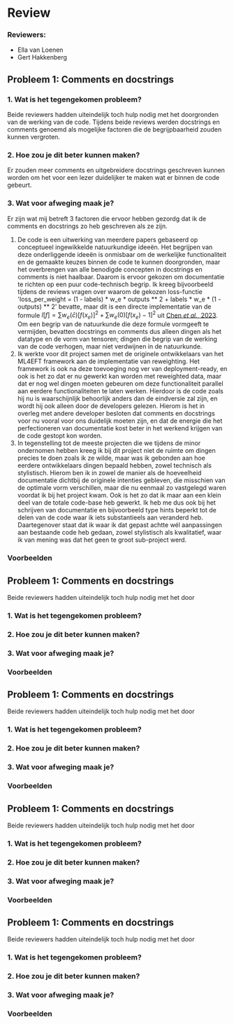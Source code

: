 # Review
### Reviewers:
- Ella van Loenen
- Gert Hakkenberg

## Probleem 1: Comments en docstrings
### 1. Wat is het tegengekomen probleem?
Beide reviewers hadden uiteindelijk toch hulp nodig met het doorgronden van de werking van de code. Tijdens beide reviews werden docstrings en comments genoemd als mogelijke factoren die de begrijpbaarheid zouden kunnen vergroten.
### 2. Hoe zou je dit beter kunnen maken?
Er zouden meer comments en uitgebreidere docstrings geschreven kunnen worden om het voor een lezer duidelijker te maken wat er binnen de code gebeurt.
### 3. Wat voor afweging maak je? 
Er zijn wat mij betreft 3 factoren die ervoor hebben gezordg dat ik de comments en docstrings zo heb geschreven als ze zijn.
1. De code is een uitwerking van meerdere papers gebaseerd op conceptueel ingewikkelde natuurkundige ideeën. Het begrijpen van deze onderliggende ideeën is onmisbaar om de werkelijke functionaliteit en de gemaakte keuzes binnen de code te kunnen doorgronden, maar het overbrengen van alle benodigde concepten in docstrings en comments is niet haalbaar. Daarom is ervoor gekozen om documentatie te richten op een puur code-technisch begrip. Ik kreeg bijvoorbeeld tijdens de reviews vragen over waarom de gekozen loss-functie 'loss_per_weight = (1 - labels) * w_e * outputs ** 2 + labels * w_e * (1 - outputs) ** 2' bevatte, maar dit is een directe implementatie van de formule $l[f] = \sum w_e(\bar{c})[f(x_e)]^2 + \sum w_e(0) [f(x_e) - 1]^2$ uit [Chen *et al.*, 2023](https://arxiv.org/pdf/2308.05704.pdf). Om een begrip van de natuurkunde die deze formule vormgeeft te vermijden, bevatten docstrings en comments dus alleen dingen als het datatype en de vorm van tensoren; dingen die begrip van de werking van de code verhogen, maar niet verdwijnen in de natuurkunde.
2. Ik werkte voor dit project samen met de originele ontwikkelaars van het ML4EFT framework aan de implementatie van reweighting. Het framework is ook na deze toevoeging nog ver van deployment-ready, en ook is het zo dat er nu gewerkt kan worden met reweighted data, maar dat er nog wel dingen moeten gebeuren om deze functionaliteit parallel aan eerdere functionaliteiten te laten werken. Hierdoor is de code zoals hij nu is waarschijnlijk behoorlijk anders dan de eindversie zal zijn, en wordt hij ook alleen door de developers gelezen. Hierom is het in overleg met andere developer besloten dat comments en docstrings voor nu vooral voor ons duidelijk moeten zijn, en dat de energie die het perfectioneren van documentatie kost beter in het werkend krijgen van de code gestopt kon worden. 
3. In tegenstelling tot de meeste projecten die we tijdens de minor ondernomen hebben kreeg ik bij dit project niet de ruimte om dingen precies te doen zoals ik ze wilde, maar was ik gebonden aan hoe eerdere ontwikkelaars dingen bepaald hebben, zowel technisch als stylistisch. Hierom ben ik in zowel de manier als de hoeveelheid documentatie dichtbij de originele intenties gebleven, die misschien van de optimale vorm verschillen, maar die nu eenmaal zo vastgelegd waren voordat ik bij het project kwam. Ook is het zo dat ik maar aan een klein deel van de totale code-base heb gewerkt. Ik heb me dus ook bij het schrijven van documentatie en bijvoorbeeld type hints beperkt tot de delen van de code waar ik iets substantieels aan veranderd heb. Daartegenover staat dat ik waar ik dat gepast achtte wél aanpassingen aan bestaande code heb gedaan, zowel stylistisch als kwalitatief, waar ik van mening was dat het geen te groot sub-project werd.

### Voorbeelden

## Probleem 1: Comments en docstrings
Beide reviewers hadden uiteindelijk toch hulp nodig met het door 
### 1. Wat is het tegengekomen probleem?
### 2. Hoe zou je dit beter kunnen maken?
### 3. Wat voor afweging maak je? 
### Voorbeelden

## Probleem 1: Comments en docstrings
Beide reviewers hadden uiteindelijk toch hulp nodig met het door 
### 1. Wat is het tegengekomen probleem?
### 2. Hoe zou je dit beter kunnen maken?
### 3. Wat voor afweging maak je? 
### Voorbeelden

## Probleem 1: Comments en docstrings
Beide reviewers hadden uiteindelijk toch hulp nodig met het door 
### 1. Wat is het tegengekomen probleem?
### 2. Hoe zou je dit beter kunnen maken?
### 3. Wat voor afweging maak je? 
### Voorbeelden

## Probleem 1: Comments en docstrings
Beide reviewers hadden uiteindelijk toch hulp nodig met het door 
### 1. Wat is het tegengekomen probleem?
### 2. Hoe zou je dit beter kunnen maken?
### 3. Wat voor afweging maak je? 
### Voorbeelden